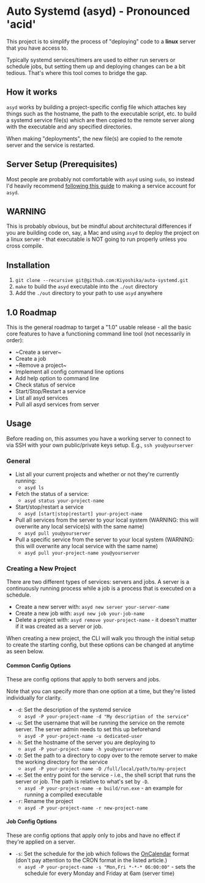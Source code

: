# Auto Systemd (asyd) - Pronounced 'acid'
This project is to simplify the process of "deploying" code to a **linux** server that you have access to.

Typically systemd services/timers are used to either run servers or schedule jobs, but setting them up and deploying changes can be a bit tedious. That's where this tool comes to bridge the gap.

## How it works
`asyd` works by building a project-specific config file which attaches key things such as the hostname, the path to the executable script, etc. to build a systemd service file(s) which are then copied to the remote server along with the executable and any specified directories.

When making "deployments", the new file(s) are copied to the remote server and the service is restarted.

## Server Setup (Prerequisites)
Most people are probably not comfortable with `asyd` using `sudo`, so instead I'd heavily recommend [following this guide](./CREATING_A_SERVICE_ACCOUNT.md) to making a service account for `asyd`.

## WARNING
This is probably obvious, but be mindful about architectural differences if you are building code on, say, a Mac and using `asyd` to deploy the project on a linux server - that executable is NOT going to run properly unless you cross compile.

## Installation
1. `git clone --recursive git@github.com:Kiyoshika/auto-systemd.git`
2. `make` to build the `asyd` executable into the `./out` directory
3. Add the `./out` directory to your path to use `asyd` anywhere

## 1.0 Roadmap
This is the general roadmap to target a "1.0" usable release - all the basic core features to have a functioning command line tool (not necessarily in order):
* ~Create a server~
* Create a job
* ~Remove a project~
* Implement all config command line options
* Add help option to command line
* Check status of service
* Start/Stop/Restart a service
* List all asyd services
* Pull all asyd services from server

## Usage
Before reading on, this assumes you have a working server to connect to via SSH with your own public/private keys setup. E.g., `ssh you@yourserver`

### General
* List all your current projects and whether or not they're currently running:
    * `asyd ls`
* Fetch the status of a service:
    * `asyd status your-project-name`
* Start/stop/restart a service
    * `asyd [start|stop|restart] your-project-name`
* Pull all services from the server to your local system (WARNING: this will overwrite any local service(s) with the same name)
    * `asyd pull you@yourserver`
* Pull a specific service from the server to your local system (WARNING: this will overwrite any local service with the same name)
    * `asyd pull your-project-name you@yourserver`

### Creating a New Project
There are two different types of services: servers and jobs. A server is a continuously running process while a job is a process that is executed on a schedule.

* Create a new server with: `asyd new server your-server-name`
* Create a new job with: `asyd new job your-job-name`
* Delete a project with: `asyd remove your-project-name` - it doesn't matter if it was created as a server or job.

When creating a new project, the CLI will walk you through the initial setup to create the starting config, but these options can be changed at anytime as seen below.

#### Common Config Options
These are config options that apply to both servers and jobs.

Note that you can specify more than one option at a time, but they're listed individually for clarity.
* `-d`: Set the description of the systemd service
    * `asyd -P your-project-name -d "My description of the service"`
* `-u`: Set the username that will be running the service on the remote server. The server admin needs to set this up beforehand
    * `asyd -P your-project-name -u dedicated-user`
* `-h`: Set the hostname of the server you are deploying to
    * `asyd -P your-project-name -h you@yourserver`
* `-D`: Set the path to a directory to copy over to the remote server to make the working directory for the service
    * `asyd -P your-project-name -D /full/local/path/to/my-project`
* `-e`: Set the entry point for the service - i.e., the shell script that runs the server or job. The path is relative to what's set by `-D`.
    * `asyd -P your-project-name -e build/run.exe` - an example for running a compiled executable
* `-r`: Rename the project
    * `asyd -P your-project-name -r new-project-name`

#### Job Config Options
These are config options that apply only to jobs and have no effect if they're applied on a server.
* `-s`: Set the schedule for the job which follows the [OnCalendar](https://silentlad.com/systemd-timers-oncalendar-(cron)-format-explained) format (don't pay attention to the CRON format in the listed article.)
    * `asyd -P your-project-name -s "Mon,Fri *-*-* 06:00:00"` - sets the schedule for every Monday and Friday at 6am (server time)
